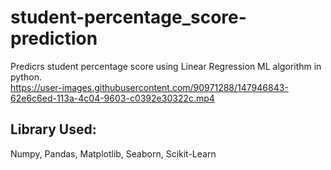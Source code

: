 # student-percentage_score-prediction
Predicrs student percentage score using Linear Regression  ML algorithm in python.                                                                                               
https://user-images.githubusercontent.com/90971288/147946843-62e6c6ed-113a-4c04-9603-c0392e30322c.mp4 

## Library Used:
Numpy, Pandas, Matplotlib, Seaborn, Scikit-Learn
